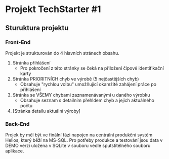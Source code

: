 # Projekt TechStarter #1

## Sturuktura projektu

### Front-End
Projekt je strukturován do 4 hlavních stránech obsahu.

1. Stránka přihlášení
   - Pro pokročení z této stránky se čeká na přiložení čipové identifikační karty
3. Stránka PRIORITNÍCH chyb ve výrobě (5 nejčastějších chyb)
   - Obsahuje "rychlou volbu" umožňující okamžité zahájení práce po přihlášení
5. Stránka se VŠEMY chybami zaznamenávanými u daného výrobku
   - Obsahuje seznam s detailním přehldem chyb a jejich aktuálného počtu
7. [Stránka detailu aktuální výroby]

### Back-End
Projek by měl být ve finální fázi napojen na centrální produkční systém Helios, který běží na MS-SQL.
Pro potřeby produkce a testování jsou data v DEMO verzi uložena v SQLite v souboru vedle sputstitélného souboru aplikace.
